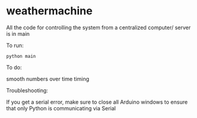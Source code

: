 # weathermachine

All the code for controlling the system from a centralized computer/ server is in main

To run:

`python main`


To do:

smooth numbers over time
timing

Troubleshooting:

If you get a serial error, make sure to close all Arduino windows to ensure that only Python is communicating via Serial
